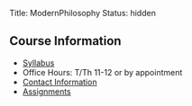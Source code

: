 Title: ModernPhilosophy
Status: hidden

## Course Information

- [Syllabus](|filename|/pdfs/ModernSyllabus.pdf)
- Office Hours: T/Th 11-12 or by appointment
- [Contact Information](|filename|/pages/Contact.md)
- [Assignments](|filename|/pages/232Assignments.md)
